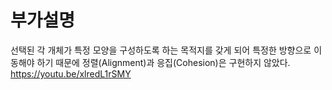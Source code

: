 부가설명
==================
선택된 각 개체가 특정 모양을 구성하도록 하는 목적지를 갖게 되어 특정한 방향으로 이동해야 하기 때문에 정렬(Alignment)과 응집(Cohesion)은 구현하지 않았다.<br>
https://youtu.be/xlredL1rSMY
